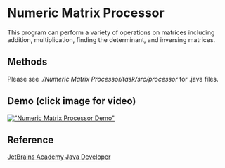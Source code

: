 # Numeric Matrix Processor

This program can perform a variety of operations on matrices including addition, multiplication, finding the determinant, and inversing matrices.

## Methods
Please see *./Numeric Matrix Processor/task/src/processor* for .java files.

## Demo (click image for video)

[!["Numeric Matrix Processor Demo"](https://i.imgur.com/monikw3.png)](https://i.imgur.com/ctFVeyR.mp4 "Numeric Matrix Processor Demo")

## Reference
[JetBrains Academy Java Developer](https://hyperskill.org/projects/60?track=1)